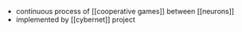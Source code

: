 - continuous process of [[cooperative games]] between [[neurons]]
- implemented by [[cybernet]] project